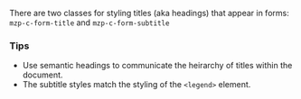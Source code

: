 There are two classes for styling titles (aka headings) that appear in forms: `mzp-c-form-title` and `mzp-c-form-subtitle`

### Tips
  - Use semantic headings to communicate the heirarchy of titles within the document.
  - The subtitle styles match the styling of the `<legend>` element.
